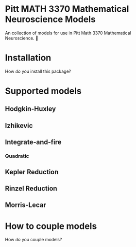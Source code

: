# Pitt MATH 3370 Mathematical Neuroscience Models

An collection of models for use in Pitt Math 3370 Mathematical Neuroscience. :brain:

# Installation
How *do* you install this package?


# Supported models
## Hodgkin-Huxley
## Izhikevic
## Integrate-and-fire
### Quadratic
## Kepler Reduction
## Rinzel Reduction
## Morris-Lecar

# How to couple models
How *do* you couple models?

